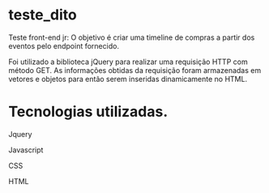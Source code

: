 # teste_dito

Teste front-end jr: O objetivo é criar uma timeline de compras a partir dos eventos pelo endpoint fornecido.

Foi utilizado a biblioteca jQuery para realizar uma requisição HTTP com método GET. As informações obtidas da requisição foram armazenadas em vetores e objetos para então serem inseridas dinamicamente no HTML.

# Tecnologias utilizadas.

Jquery

Javascript

CSS

HTML


